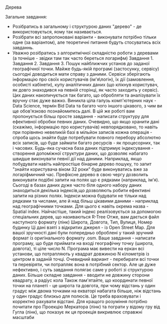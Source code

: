 Дерева

Загальне завдання:
- Розібратись в загальному і структурою даних "дерево" - де використовується, яому так називається.
- Розібрати всі запропоновані варіанти - виконувати потрібно тільки одне (за варіантом), але теоретичні питання будуть стосуватись всіх завданнь.
- Уважно розібратись з алгоритмічної складністю роботи з деревами (а точніше - звідки там так часто береться логарифм) 
Завдання 1.
Завдання 2.
Завдання 3. Пошук найближчих установ до заданої географічної точки.
Майже будь-якій програмі (застосунку, сервісу) сьогодні доводиться мати справу з  даними. Сервіси зберігають інформацію про своїх користувачів (ім'я\логін), їх дії (замовлення, особисті кабінети), купу аналітичних даних (що клікнув користувач, як довго знаходився на певній сторінці, як часто заходить у сервіс). Цих даних накопичується так багато, що обробляти та аналізувати їх вручну стає дуже важко. Виникла ціла галузь комп'ютерних наук - Data Science, термін Bid Data та багато чого іншого цікавого, з чим ви ще обов'язково познайомитесь далі.
В цій же роботі вам пропонується більш просте завдання - написати структуру  для ефективної обробки певних даних. Очевидно, що якщо хранити дані (скажімо, інформацію про користувачів) невпорядковано, то навіть при порівняно невеликій базі в мільйон записів кожна операція - спроба щось знайти буде потребувати повного перебору абсолютно всіх записів, що буде займати багато ресурсів - як процесорних, так і часових.
Будь-яка сучасна база даних підтримує індексування - створення допоміжної структури даних, що дозволяє набагато швидше виконувати певнії дії над даними. Наприклад, якщо побудувати навіть найпростіше бінарне дерево пошуку, то запит "знайти користувача віком 32 роки" буде виконуватись вже за логаріфмичний час. Префіксне дерево в свою чергу дозволить виконувати подібні запити на полях що є рядками (наприклад, ім'я). Сьогоді в базах даних дуже часто біля одного набору даних знаходиться декілька індексів,що дозволяють робити ефективні запити на різних полях.
Індекси можна будувати не тільки над рядками та числами, але й над більш цікавими даними - наприклад над географічними точками. Для цього є навіть окрема назва - Spatial index. Найчастіше,  такий індекс реалізовується за допомогою спеціальних дерев, що називаються R-Tree
Отже, вам дається файл наступного формату (лінк)
Широта, Довгота, Тип, Вулиця, Номер будинку
Ці дані взяті з відкритих джерел - із Open Street Map. Для вашої зручності дані були попередньо оброблені у такий зручний формат із оригінального формату .osm. Ваше завдання - написати програму, що буде приймати на вході географічну точку (широта, довгота), ті ціле число  N. Програма має вивести на еркан всі установи, що потрапляють у квадрат довжиною N кілометрів із центром в заданій точці. Очевидний вариант - перебирати всі точки та перевіряти, чи потрапляє вона в потрібний сектор. Але це дуже нефективно, і суть завдання полягає саме у роботі зі структурою даних.
Більше складне завдання - вводити не довжину сторони квадрату, а радіус кола
Також пам'ятайте, що координати  певної точки на планеті - це широта та довгота, при чому відстань у один градус між двома точками на екваторі набагата більше, ніж відстань у один градус близкьо для полюсів. Це треба враховувати і корректно рахувати відстані.  Для кращого розуміння потрібно почитати про Проекцію Меркатора (лінк) та пограти у відому гру від Гугла (лінк), що показує як ця проекція викривлює справжні масштаби
